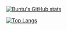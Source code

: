 [![Buntu's GitHub stats](https://github-readme-stats.vercel.app/api?username=bngcebetsha&count_private=true&show_icons=true&theme=gruvbox)](https://github.com/bngcebetsha/github-readme-stats)


[![Top Langs](https://github-readme-stats.vercel.app/api/top-langs/?username=bngcebetsha&langs_count=8&layout=compact)](https://github.com/bngcebetsha/github-readme-stats)
